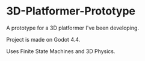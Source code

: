 # 3D-Platformer-Prototype
A prototype for a 3D platformer I've been developing.

Project is made on Godot 4.4.

Uses Finite State Machines and 3D Physics.
